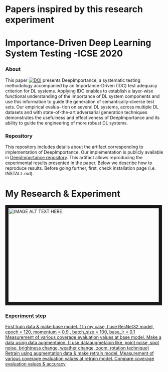# Papers inspired by this research experiment

# Importance-Driven Deep Learning System Testing -ICSE 2020

### About
This paper [![DOI](https://zenodo.org/badge/DOI/10.5281/zenodo.3628024.svg)](https://doi.org/10.5281/zenodo.3628024)
presents DeepImportance, a systematic testing methodology accompanied by an Importance-Driven (IDC)
test adequacy criterion for DL systems. Applying IDC enables to
establish a layer-wise functional understanding of the importance
of DL system components and use this information to guide the
generation of semantically-diverse test sets. Our empirical evalua-
tion on several DL systems, across multiple DL datasets and with
state-of-the-art adversarial generation techniques demonstrates the
usefulness and effectiveness of DeepImportance and its ability to
guide the engineering of more robust DL systems.

### Repository
This repository includes details about the artifact corresponding to implementation of DeepImportance.
Our implementation is publicly available in
[DeepImportance repository](https://github.com/DeepImportance/deepimportance_code_release).
This artifact allows reproducing the experimental results presented in the paper. Below we
describe how to reproduce results. Before going further, first, check
installation page (i.e. INSTALL.md).


# My Research & Experiment
<a href="https://user-images.githubusercontent.com/48269869/158604449-15bd479e-89f6-4b06-8b61-0232cef89342.JPG" target="_blank">
<img src="https://user-images.githubusercontent.com/48269869/158604449-15bd479e-89f6-4b06-8b61-0232cef89342.JPG" alt="IMAGE ALT TEXT HERE" width="480" height="300" border="10" />

### Experiment step
First train data & make base model. ( In my case, I use ResNet32 model, epoch = 120, momentum = 0.9 , batch_size = 100, base_lr = 0.1
Measurement of various coverage evaluation values at base model.
Make a data using data augmentaion. (I use dataaugmetaion like, point noise, spot noise, brightness change, weather change, zoom, rotation technique)
Retrain using augmentation data & make retrain model.
Measurement of various coverage evaluation values at retrain model.
Compare coverage evaluation values & accuracy
